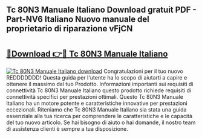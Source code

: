 ## Tc 80N3 Manuale Italiano Download gratuit PDF - Part-NV6 Italiano Nuovo manuale del proprietario di riparazione vFjCN

# <h2><a href="http://dfbsom.blite.top/?on=Tc+80N3+Manuale+Italiano">🔗Download 👉🔴 Tc 80N3 Manuale Italiano</a></h2>

[![Tc 80N3 Manuale Italiano download](https://i.imgur.com/lujVjoI.png)](http://dfbsom.blite.top/?on=Tc+80N3+Manuale+Italiano)
Congratulazioni per il tuo nuovo REDDDDDDD! Questa guida per l'utente ha lo scopo di aiutarti a capire e ottenere il massimo dal tuo Prodotto. Informazioni importanti sui requisiti di connettività Tc 80N3 Manuale Italiano questo prodotto richiede requisiti di connettività specifici per prestazioni ottimali. Questo Tc 80N3 Manuale Italiano ha un motore potente e caratteristiche innovative per prestazioni eccezionali. Riteniamo che Tc 80N3 Manuale Italiano sia stata una guida essenziale alla tua ricerca per comprendere le caratteristiche e le capacità del tuo nuovo articolo. Se hai bisogno di aiuto o hai domande, il nostro team di assistenza clienti è sempre a tua disposizione.
